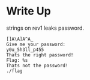 # Write Up
strings on rev1 leaks password.
```
[]A\A]A^A_
Give me your password: 
y0u_5h3ll_p455
Thats the right password!
Flag: %s
Thats not the password!
./flag
```

